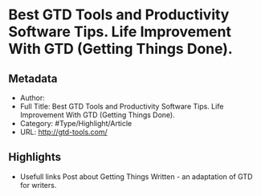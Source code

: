 # Best GTD Tools and Productivity Software Tips. Life Improvement With GTD (Getting Things Done).

## Metadata

* Author: 
* Full Title: Best GTD Tools and Productivity Software Tips. Life Improvement With GTD (Getting Things Done).
* Category: #Type/Highlight/Article
* URL: http://gtd-tools.com/

## Highlights

* Usefull links
  Post about Getting Things Written - an adaptation of GTD for writers.
